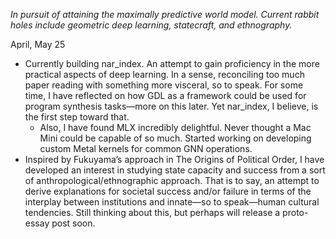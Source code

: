 *In pursuit of attaining the maximally predictive world model. Current rabbit holes include geometric deep learning, statecraft, and ethnography.*

April, May 25
- Currently building nar_index. An attempt to gain proficiency in the more practical aspects of deep learning. In a sense, reconciling too much paper reading with something more visceral, so to speak. For some time, I have reflected on how GDL as a framework could be used for program synthesis tasks—more on this later. Yet nar_index, I believe, is the first step toward that.
  - Also, I have found MLX incredibly delightful. Never thought a Mac Mini could be capable of so much. Started working on developing custom Metal kernels for common GNN operations.
- Inspired by Fukuyama’s approach in The Origins of Political Order, I have developed an interest in studying state capacity and success from a sort of anthropological/ethnographic approach. That is to say, an attempt to derive explanations for societal success and/or failure in terms of the interplay between institutions and innate—so to speak—human cultural tendencies. Still thinking about this, but perhaps will release a proto-essay post soon.
